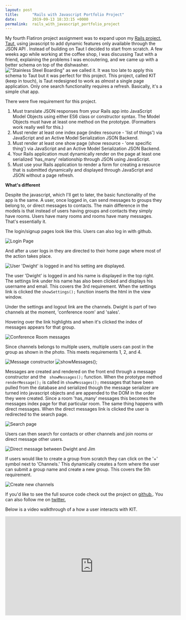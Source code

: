 ```yaml
---
layout: post
title:      "Rails with Javascript Portfolio Project"
date:       2019-09-13 18:33:15 +0000
permalink:  rails_with_javascript_portfolio_project
---
```



My fourth Flatiron project assignment was to expand upon my [Rails project, Taut,](https://drkjc.github.io/rails_portfolio_project) using javascript to add dynamic features only available through the JSON API . Instead of building on Taut I decided to start from scratch. A few weeks ago while working at the coffee shop, I was discussing Taut with a friend, explaining the problems I was encoutering, and we came up with a better schema on top of the dishwasher. 
!["Stainless Steel Boarding" as we called it.](https://i.imgur.com/3pWlXkL.jpg?1)
It was too late to apply this schema to Taut but it was perfect for this project. This project, called KIT (keep in touch), is Taut redesigned to work as *almost* a single page application. Only one search functionality requires a refresh. Basically, it's a simple chat app.

There were five requirement for this project. 

1. Must translate JSON responses from your Rails app into JavaScript Model Objects using either ES6 class or constructor syntax. The Model Objects must have at least one method on the prototype. (Formatters work really well for this.)
2. Must render at least one index page (index resource - 'list of things') via JavaScript and an Active Model Serialization JSON Backend.
3. Must render at least one show page (show resource - 'one specific thing') via JavaScript and an Active Model Serialization JSON Backend.
4. Your Rails application must dynamically render on the page at least one serialized 'has_many' relationship through JSON using JavaScript.
5. Must use your Rails application to render a form for creating a resource that is submitted dynamically and displayed through JavaScript and JSON without a page refresh.

**What's different** 

Despite the javascript, which I'll get to later, the basic functionality of the app is the same. A user, once logged in, can send messages to groups they belong to, or direct messages to contacts. The main difference in the models is that instead of users having groups and contacts they simply have rooms. Users have many rooms and rooms have many messages. That's essentially it. 

The login/signup pages look like this. Users can also log in with github.

![Login Page](https://i.imgur.com/ttGsWg2.png)

And after a user logs in they are directed to their home page where most of the action takes place.  

![User 'Dwight' is logged in and his setting are displayed.](https://i.imgur.com/dJq94cg.png)

The user 'Dwight' is logged in and his name is displayed in the top right. The settings link under his name has also been clicked and displays his username and email. This covers the 3rd requirement. When the settings link is clicked the `showSettings();` function inserts the html in the view window.

Under the settings and logout link are the channels. Dwight is part of two channels at the moment, 'conference room' and 'sales'.

Hovering over the link highlights and when it's clicked the index of messages appears for that group. 

![Conference Room messages](https://i.imgur.com/zQvtCV8.png)

 Since channels belongs to multiple users, multiple users can post in the group as shown in the photo. This meets requirements 1, 2, and 4. 

![Message constructor](https://i.imgur.com/LlXsCEx.png) ![showMessages();](https://i.imgur.com/71laFBk.png)

Messages are created and rendered on the front end through a message constructor and the ```
showMessages();``` function. When the prototype method ```renderMessage();``` is called in ```showMessages();```
messages that have been pulled from the database and serialized though the message serializer are turned into javascript objects and are appended to the DOM in the order they were created. Since a room 'has_many' messages this becomes the messages index page for that particular room. The same thing happens with direct messages. When the direct messages link is clicked the user is redirected to the search page.

![Search page](https://i.imgur.com/qzhFyRo.png)

Users can then search for contacts or other channels and join rooms or direct message other users. 

![Direct message between Dwight and Jim](https://i.imgur.com/MrC5W9e.png)

If users would like to create a group from scratch they can click on the '+' symbol next to 'Channels.' This dynamically creates a form where the user can submit a group name and create a new group. This covers the 5th requirement. 

![Create new channels](https://i.imgur.com/8db54p8.png)

If you'd like to see the full source code check out the project on [github.](https://github.com/drkjc/kit). You can also follow me on [twitter.](https://twitter.com/drkjc_)

Below is a video walkthrough of a how a user interacts with KIT.

<iframe width="560" height="315" src="https://www.youtube.com/embed/22E5t8qpviU" frameborder="0" allow="accelerometer; autoplay; encrypted-media; gyroscope; picture-in-picture" allowfullscreen></iframe>

